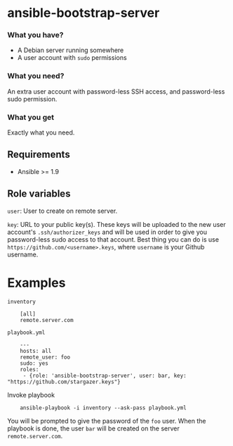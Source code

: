 # ansible-bootstrap-server

### What you have?
* A Debian server running somewhere
* A user account with ``sudo`` permissions

### What you need?
An extra user account with password-less SSH access, and password-less sudo permission.

### What you get
Exactly what you need.

## Requirements

* Ansible >= 1.9

## Role variables

``user``: User to create on remote server.

``key``: URL to your public key(s). These keys will be uploaded to the new user account's ``.ssh/authorizer_keys`` and will be used in order to give you password-less sudo access to that account. Best thing you can do is use ``https://github.com/<username>.keys``, where ``username`` is your Github username. 

# Examples

``inventory``

        [all]
        remote.server.com

``playbook.yml``

        ---
        hosts: all
        remote_user: foo
        sudo: yes
        roles:
         - {role: 'ansible-bootstrap-server', user: bar, key: "https://github.com/stargazer.keys"}

Invoke playbook

        ansible-playbook -i inventory --ask-pass playbook.yml

You will be prompted to give the password of the ``foo`` user. When the playbook is done, the user ``bar`` will be created on the server ``remote.server.com``.
